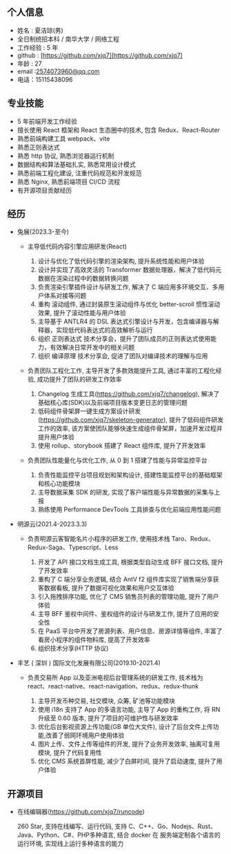 ## 个人信息

- 姓名 : 夏洁琼(男)
- 全日制统招本科 / 南华大学 / 网络工程
- 工作经验 : 5 年
- github : [https://github.com/xjq7](https://github.com/xjq7)
- 年龄 : 27
- email :2574073960@qq.com
- 电话：15115438096

## 专业技能

- 5 年前端开发工作经验
- 擅长使用 React 框架和 React 生态圈中的技术, 包含 Redux、React-Router
- 熟悉前端构建工具 webpack、vite
- 熟悉正则表达式
- 熟悉 http 协议, 熟悉浏览器运行机制
- 数据结构和算法基础扎实, 熟悉常用设计模式
- 熟悉前端工程化建设, 注重代码规范和开发规范
- 熟悉 Nginx, 熟悉前端项目 CI/CD 流程
- 有开源项目贡献经历

## 经历

- 兔展(2023.3-至今)

  - 主导低代码内容引擎应用研发(React)

    1. 设计与优化了低代码引擎的渲染架构, 提升系统性能和用户体验
    2. 设计并实现了高效灵活的 Transformer 数据处理器，解决了低代码元数据在渲染过程中的数据转换问题
    3. 负责渲染引擎插件设计与研发工作, 解决了 C 端应用多环境交互、多用户体系对接等问题
    4. 重构 滚动组件, 通过封装原生滚动组件与优化 better-scroll 惯性滚动效果, 提升了滚动性能与用户体验
    5. 主导基于 ANTLR4 的 DSL 表达式引擎设计与开发，包含编译器与解释器，实现低代码表达式的高效解析与运行
    6. 组织 正则表达式 技术分享会，提升了团队成员的正则表达式使用能力，有效解决日常开发中的相关问题
    7. 组织 编译原理 技术分享会, 促进了团队对编译技术的理解与应用

  - 负责团队工程化工作, 主导开发了多款效能提升工具, 通过丰富的工程化经验, 成功提升了团队的研发工作效率

    1. Changelog 生成工具(https://github.com/xjq7/changelog), 解决了基础核心库(SDK)以及前端项目版本变更日志的管理问题
    2. 低码组件骨架屏一键生成方案设计研发(https://github.com/xjq7/skeleton-generator), 提升了低码组件研发工作的效率, 该方案使团队能够快速生成组件骨架屏，加速开发过程并提升用户体验
    3. 使用 rollup、storybook 搭建了 React 组件库, 提升了开发效率

  - 负责团队性能量化与优化工作, 从 0 到 1 搭建了性能与异常监控平台

    1. 负责性能监控平台项目规划和架构设计, 搭建性能监控平台的基础框架和核心功能模块
    2. 主导数据采集 SDK 的研发, 实现了客户端性能与异常数据的采集与上报
    3. 熟练使用 Performance DevTools 工具排查与优化前端应用性能问题

- 明源云(2021.4-2023.3.3)

  - 负责明源云客智能名片小程序的研发工作, 使用技术栈 Taro、Redux、Redux-Saga、Typescript、Less

    1. 开发了 API 接口文档生成工具, 根据类型自动生成 BFF 接口文档, 提升了开发效率
    2. 重构了 C 端分享业务逻辑, 结合 AntV f2 组件库实现了销售端分享获客数据看板, 提升了数据可视化效果和用户交互体验
    3. 引入拖拽排序功能, 优化了 CMS 销售员列表的管理功能, 提升了用户体验
    4. 主导 BFF 鉴权中间件、鉴权组件的设计与研发工作, 提升了应用的安全性
    5. 在 PaaS 平台中开发了房源列表、用户信息、房源详情等组件, 丰富了看房小程序的组件物料库, 提高了开发效率
    6. 组织技术分享(HTTP 协议)

- 丰艺 ( 深圳 ) 国际文化发展有限公司(2019.10-2021.4)

  - 负责交易所 App 以及亚洲电视后台管理系统的研发工作, 技术栈为 react、react-native、react-navigation、redux、redux-thunk

    1.  主导开发币种交易, 社交模块, 众筹, 矿池等功能模块
    2.  使用 i18n 支持了 App 的多语言功能, 主导了 App 的重构工作, 将 RN 升级至 0.60 版本, 提升了项目的可维护性与研发效率
    3.  优化后台影视资源上传功能(GB 单位大文件), 设计了后台文件上传功能,改善了弱网环境用户使用体验
    4.  图片上传、文件上传等组件的开发, 提升了业务开发效率, 抽离可复用模块, 提升了代码复用性
    5.  优化 CMS 系统首屏性能, 减少了白屏时间, 提升了启动速度, 提升了用户体验

## 开源项目

- 在线编辑器(https://github.com/xjq7/runcode)

  260 Star, 支持在线编写、运行代码, 支持 C、C++、Go、Nodejs、Rust、Java、Python、C#、PHP多种语言, 结合 docker 在 服务端定制各个语言的运行环境, 实现线上运行多种语言的能力
